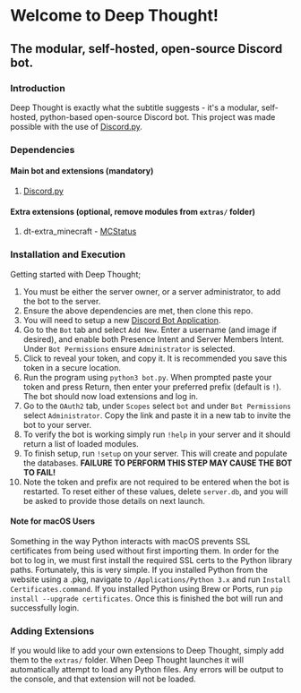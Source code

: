 # Welcome to Deep Thought!
## The modular, self-hosted, open-source Discord bot.
### Introduction

Deep Thought is exactly what the subtitle suggests - it's a modular, self-hosted, python-based open-source Discord bot. This project was made possible with the use of [Discord.py](https://discordpy.readthedocs.io/en/latest/).

### Dependencies

#### Main bot and extensions (mandatory)

1. [Discord.py](https://discordpy.readthedocs.io/en/latest/)

#### Extra extensions (optional, remove modules from `extras/` folder)

1. dt-extra_minecraft - [MCStatus](https://github.com/Dinnerbone/mcstatus)

### Installation and Execution

Getting started with Deep Thought;

1. You must be either the server owner, or a server administrator, to add the bot to the server.
1. Ensure the above dependencies are met, then clone this repo.
1. You will need to setup a new [Discord Bot Application](https://discord.com/developers/applications).
1. Go to the `Bot` tab and select `Add New`. Enter a username (and image if desired), and enable both Presence Intent and Server Members Intent. Under `Bot Permissions` ensure `Administrator` is selected.
1. Click to reveal your token, and copy it. It is recommended you save this token in a secure location.
1. Run the program using `python3 bot.py`. When prompted paste your token and press Return, then enter your preferred prefix (default is `!`). The bot should now load extensions and log in.
1. Go to the `OAuth2` tab, under `Scopes` select `bot` and under `Bot Permissions` select `Administrator`. Copy the link and paste it in a new tab to invite the bot to your server.
1. To verify the bot is working simply run `!help` in your server and it should return a list of loaded modules.
1. To finish setup, run `!setup` on your server. This will create and populate the databases. **FAILURE TO PERFORM THIS STEP MAY CAUSE THE BOT TO FAIL!**
1. Note the token and prefix are not required to be entered when the bot is restarted. To reset either of these values, delete `server.db`, and you will be asked to provide those details on next launch.

#### Note for macOS Users

Something in the way Python interacts with macOS prevents SSL certificates from being used without first importing them. In order for the bot to log in, we must first install the required SSL certs to the Python library paths. Fortunately, this is very simple. If you installed Python from the website using a .pkg, navigate to `/Applications/Python 3.x` and run `Install Certificates.command`. If you installed Python using Brew or Ports, run `pip install --upgrade certificates`. Once this is finished the bot will run and successfully login.

### Adding Extensions

If you would like to add your own extensions to Deep Thought, simply add them to the `extras/` folder. When Deep Thought launches it will automatically attempt to load any Python files. Any errors will be output to the console, and that extension will not be loaded.